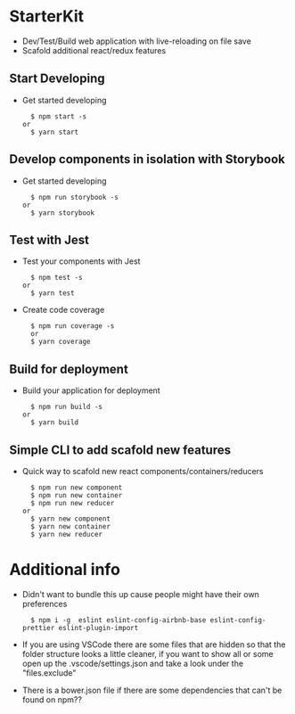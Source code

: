# StarterKit

- Dev/Test/Build web application with live-reloading on file save
- Scafold additional react/redux features

## Start Developing

- Get started developing

  ```
    $ npm start -s
  or
    $ yarn start
  ```

## Develop components in isolation with Storybook

- Get started developing

  ```
    $ npm run storybook -s
  or
    $ yarn storybook
  ```

## Test with Jest

- Test your components with Jest
  ```text
    $ npm test -s
  or
    $ yarn test
  ```
- Create code coverage

  ```text
    $ npm run coverage -s
    or
    $ yarn coverage
  ```

## Build for deployment

- Build your application for deployment
  ```
    $ npm run build -s
  or
    $ yarn build
  ```

## Simple CLI to add scafold new features

- Quick way to scafold new react components/containers/reducers

  ```
    $ npm run new component
    $ npm run new container
    $ npm run new reducer
  or
    $ yarn new component
    $ yarn new container
    $ yarn new reducer
  ```

# Additional info

- Didn't want to bundle this up cause people might have their own preferences

  ```text
    $ npm i -g  eslint eslint-config-airbnb-base eslint-config-prettier eslint-plugin-import
  ```

- If you are using VSCode there are some files that are hidden so that the folder structure looks a little cleaner, if you want to show all or some open up the .vscode/settings.json and take a look under the "files.exclude"

- There is a bower.json file if there are some dependencies that can't be found on npm??
